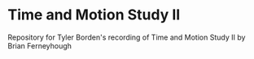# Time and Motion Study II
Repository for Tyler Borden's recording of Time and Motion Study II by Brian Ferneyhough
